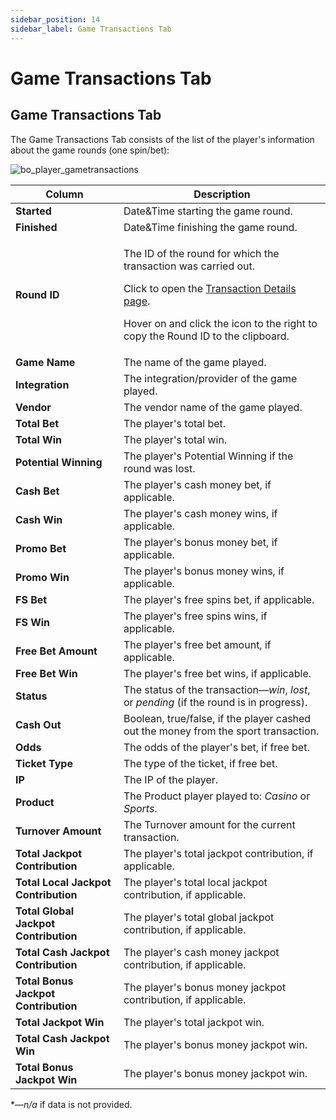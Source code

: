 ```yaml
---
sidebar_position: 14
sidebar_label: Game Transactions Tab
---
```


# Game Transactions Tab

## Game Transactions Tab

The Game Transactions Tab consists of the list of the player's information about the game rounds (one spin/bet):

![bo_player_gametransactions](https://i.imgur.com/4o7dub6.png)

| Column | Description |
|-|-|
| **Started** | Date&Time starting the game round. |
| **Finished** | Date&Time finishing the game round. |
| **Round ID** | <p>The ID of the round for which the transaction was carried out.</p><p>Click to open the [Transaction Details page](#transaction-details-page).</p><p>Hover on and click the icon to the right to copy the Round ID to the clipboard.</p>|
| **Game Name** | The name of the game played. |
| **Integration** | The integration/provider of the game played. |
| **Vendor** | The vendor name of the game played. |
| **Total Bet** | The player's total bet. |
| **Total Win** | The player's total win. |
| **Potential Winning** | The player's Potential Winning if the round was lost. |
| **Cash Bet** | The player's cash money bet, if applicable. |
| **Cash Win** | The player's cash money wins, if applicable. |
| **Promo Bet** | The player's bonus money bet, if applicable. |
| **Promo Win** | The player's bonus money wins, if applicable. |
| **FS Bet** | The player's free spins bet, if applicable. |
| **FS Win** | The player's free spins wins, if applicable. |
| **Free Bet Amount** | The player's free bet amount, if applicable. |
| **Free Bet Win** | The player's free bet wins, if applicable. |
| **Status** | The status of the transaction&mdash;*win*, *lost*, or *pending* (if the round is in progress). |
| **Cash Out** | Boolean, true/false, if the player cashed out the money from the sport transaction. |
| **Odds** | The odds of the player's bet, if free bet. |
| **Ticket Type** | The type of the ticket, if free bet. |
| **IP** | The IP of the player. |
| **Product** | The Product player played to: *Casino* or *Sports*. |
| **Turnover Amount** | The Turnover amount for the current transaction. |
| **Total Jackpot Contribution** | The player's total jackpot contribution, if applicable. |
| **Total Local Jackpot Contribution** | The player's total local jackpot contribution, if applicable. |
| **Total Global Jackpot Contribution** | The player's total global jackpot contribution, if applicable. |
| **Total Cash Jackpot Contribution** | The player's cash money jackpot contribution, if applicable. |
| **Total Bonus Jackpot Contribution** | The player's bonus money jackpot contribution, if applicable. |
| **Total Jackpot Win** | The player's total jackpot win. |
| **Total Cash Jackpot Win** | The player's bonus money jackpot win. |
| **Total Bonus Jackpot Win** | The player's bonus money jackpot win. |

&ast;&mdash;*n/a* if data is not provided.